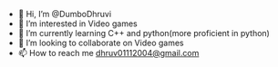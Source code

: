 - 👋 Hi, I’m @DumboDhruvi
- 👀 I’m interested in Video games
- 🌱 I’m currently learning C++ and python(more proficient in python)
- 💞️ I’m looking to collaborate on Video games
- 📫 How to reach me dhruv01112004@gmail.com

<!---
DumboDhruvi/DumboDhruvi is a ✨ special ✨ repository because its `README.md` (this file) appears on your GitHub profile.
You can click the Preview link to take a look at your changes.
--->
